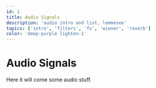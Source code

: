 ```yaml
---
id: 1
title: Audio Signals
description: 'audio intro and list, lemmesee'
topics: ['intro', 'filters', 'fx', 'wiener', 'reverb']
color: 'deep-purple lighten-1'
---
```


# Audio Signals

Here it will come some audio stuff.

